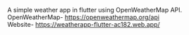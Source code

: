 A simple weather app in flutter using OpenWeatherMap API.
<br>
OpenWeatherMap- https://openweathermap.org/api
<br>
Website- https://weatherapp-flutter-ac182.web.app/
